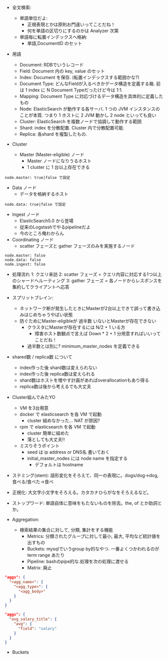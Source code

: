 - 全文検索:
  - 単語単位だよ:
    - 正規表現とかは原則お門違いってことだね！
    - 何を単語の区切りにするのかは Analyzer 次第
  - 単語毎に転置インデックスへ格納:
    - 単語,DocumentID のセット

- 用語
  - Document: RDBでいうレコード
  - Field: Document 内の key, value のセット
  - Index: Document を保存. (転置インデックスする範囲かな?)
  - Document Type: どんなFieldが入るべきかデータ構造を定義する箱. 前は 1 index に N Document Typeだったけど今は 1:1.
  - Mapping: Document Type に対応づけるデータ構造を具体的に定義したもの
  - Node: ElasticSearch が動作する各サーバ. 1 つの JVM インスタンスのことが本質. つまり 1 ホストに 2 JVM 動かし 2 node といっても良い
  - Cluster: ElasticSearch を複数ノードで協調して動作する範囲
  - Shard: index を分散配置. Cluster 内で分散配置可能.
  - Replica: 各shard を複製したもの.

- Cluster
  - Master (Master-eligible) ノード
    - Master ノードになりうるホスト
    - 1 cluster に 1 台以上存在できる
```
node.master: true|false で設定
```
  - Data ノード
    - データを格納するホスト
```
node.data: true|false で設定
```
  - Ingest ノード
    - ElasticSearch5.0 から登場
    - 従来のLogstashでやるpipelineだよ
    - 今のところ俺わからん
  - Coordinating ノード
    - scatter フェーズと gather フェーズのみを実施するノード
```
node.master: false
node.data: false
node.ingest: false
```

- 処理流れ
  1: クエリ来訪
  2: scatter フェーズ = クエリ内容に対応する1つ以上のシャードへルーティング
  3: gather フェーズ = 各ノードからレスポンスを集約してクライアントへ応答

- スプリットブレイン:
  - ネットワーク断が発生したときにMasterが2台以上できて誤って書き込みはじめちゃうやばい状態
  - 防ぐためにMaster-eligibleが 過半数 いないとMasterが存在できない
    - クラスタにMasterが存在するには N/2 + 1  いる方
      - 障害ホスト数観点で言えば Down * 2 + 1 分用意すればいいってことだね！
    - 過半数とは別に? minimum_master_nodes を定義できる

- shared数 / replica数 について
  - index作った後 shard数は変えられない
  - index作った後 replica数は変えられる
  - shard数はホストを増やす計画があればoverallocationもあり得る
  - replica数は後から考えるでも大丈夫
  
- Cluster組んでみたYO
  - VM を3台用意
  - docker で elasticsearch を各 VM で起動
    - cluster 組めなかった... NAT が原因?
  - rpm で elasticsearch を各 VM で起動
    - cluster 簡単に組めた
    - 落としても大丈夫!!
  - ミスりそうポイント
    - seed は ip address or DNS名 書いておく
    - initial_master_nodes には node name を指定する
      - デフォルトは hostname

- ステミング(stem): 語形変化をそろえて、同一の表現に。dogs/dog->dog, 食べる/食べた->食べ 
- 正規化: 大文字小文字をそろえる。カタカナひらがなをそろえるなど。
- ストップワード: 単語自体に意味をもたないものを除去。the, of とか助詞とか。

- Aggregation:
  - 検索結果の集合に対して, 分類, 集計をする機能
    - Metrics: 分類されたグループに対して最小, 最大, 平均など統計値を出すもの
    - Buckets: mysqlでいうgroup by的なやつ. 一番よくつかわれるのが term range あたり
    - Pipeline: bashのpipe的な.処理を次の処理に渡せる
    - Matrix: 廃止
```json
"aggs": {
  "<agg_name>": {
    "<agg_type>": {
      "<agg_body>"
    }
  }
}
```
```json
"aggs": {
  "avg_salary_title": {
    "avg": {
      "field": "salary"
    }
  }
}
```

- Buckets


